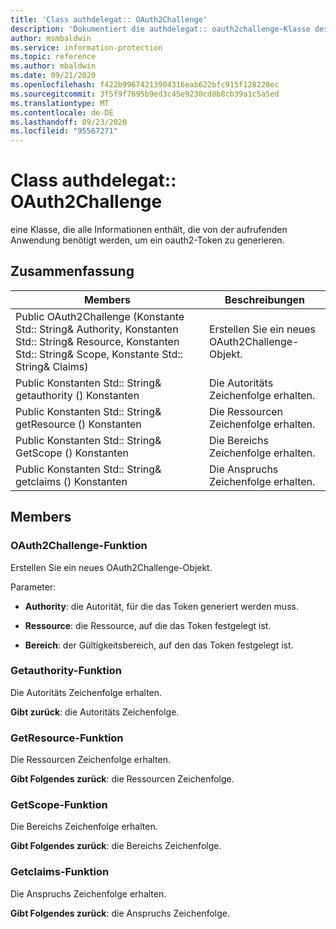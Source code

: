 ```yaml
---
title: 'Class authdelegat:: OAuth2Challenge'
description: 'Dokumentiert die authdelegat:: oauth2challenge-Klasse des Microsoft Information Protection (MIP) SDK.'
author: msmbaldwin
ms.service: information-protection
ms.topic: reference
ms.author: mbaldwin
ms.date: 09/21/2020
ms.openlocfilehash: f422b99674213904316eab622bfc915f128228ec
ms.sourcegitcommit: 3f5f9f7695b9ed3c45e9230cd8b8cb39a1c5a5ed
ms.translationtype: MT
ms.contentlocale: de-DE
ms.lasthandoff: 09/23/2020
ms.locfileid: "95567271"
---
```

# <a name="class-authdelegateoauth2challenge"></a>Class authdelegat:: OAuth2Challenge 
eine Klasse, die alle Informationen enthält, die von der aufrufenden Anwendung benötigt werden, um ein oauth2-Token zu generieren.
  
## <a name="summary"></a>Zusammenfassung
 Members                        | Beschreibungen                                
--------------------------------|---------------------------------------------
Public OAuth2Challenge (Konstante Std:: String& Authority, Konstanten Std:: String& Resource, Konstanten Std:: String& Scope, Konstante Std:: String& Claims)  |  Erstellen Sie ein neues OAuth2Challenge-Objekt.
Public Konstanten Std:: String& getauthority () Konstanten  |  Die Autoritäts Zeichenfolge erhalten.
Public Konstanten Std:: String& getResource () Konstanten  |  Die Ressourcen Zeichenfolge erhalten.
Public Konstanten Std:: String& GetScope () Konstanten  |  Die Bereichs Zeichenfolge erhalten.
Public Konstanten Std:: String& getclaims () Konstanten  |  Die Anspruchs Zeichenfolge erhalten.
  
## <a name="members"></a>Members
  
### <a name="oauth2challenge-function"></a>OAuth2Challenge-Funktion
Erstellen Sie ein neues OAuth2Challenge-Objekt.

Parameter:  
* **Authority**: die Autorität, für die das Token generiert werden muss. 


* **Ressource**: die Ressource, auf die das Token festgelegt ist. 


* **Bereich**: der Gültigkeitsbereich, auf den das Token festgelegt ist.


  
### <a name="getauthority-function"></a>Getauthority-Funktion
Die Autoritäts Zeichenfolge erhalten.

  
**Gibt zurück**: die Autoritäts Zeichenfolge.
  
### <a name="getresource-function"></a>GetResource-Funktion
Die Ressourcen Zeichenfolge erhalten.

  
**Gibt Folgendes zurück**: die Ressourcen Zeichenfolge.
  
### <a name="getscope-function"></a>GetScope-Funktion
Die Bereichs Zeichenfolge erhalten.

  
**Gibt Folgendes zurück**: die Bereichs Zeichenfolge.
  
### <a name="getclaims-function"></a>Getclaims-Funktion
Die Anspruchs Zeichenfolge erhalten.

  
**Gibt Folgendes zurück**: die Anspruchs Zeichenfolge.